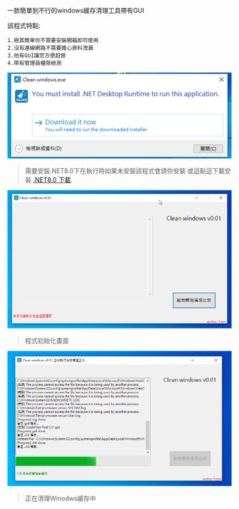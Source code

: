 
一款簡單到不行的windows緩存清理工具帶有GUI



該程式特點:
```
1.極其簡單你不需要安裝開箱即可使用
2.沒有連線網路不需要擔心資料洩漏
3.他有GUI讓您方便超做
4.帶有管理員權限檢測
```
![NET8.0](https://raw.githubusercontent.com/Potol9499/Clean-windows/refs/heads/main/img/3.png)
> 需要安裝.NET8.0下在執行時如果未安裝該程式會請你安裝 或這點這下載安裝 [.NET8.0 下載](https://dotnet.microsoft.com/zh-tw/download/dotnet/thank-you/runtime-desktop-8.0.16-windows-x64-installer?cid=getdotnetcore).


![展示圖片01](https://raw.githubusercontent.com/Potol9499/Clean-windows/refs/heads/main/img/1.png)
> 程式初始化畫面

![展示圖片02](https://raw.githubusercontent.com/Potol9499/Clean-windows/refs/heads/main/img/2.png)
> 正在清理Winodws緩存中
